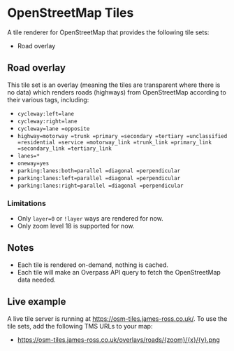 # OpenStreetMap Tiles

A tile renderer for OpenStreetMap that provides the following tile sets:

- Road overlay

## Road overlay

This tile set is an overlay (meaning the tiles are transparent where there is no data) which renders roads (highways) from OpenStreetMap according to their various tags, including:

- `cycleway:left=lane`
- `cycleway:right=lane`
- `cycleway=lane =opposite`
- `highway=motorway =trunk =primary =secondary =tertiary =unclassified =residential =service =motorway_link =trunk_link =primary_link =secondary_link =tertiary_link`
- `lanes=*`
- `oneway=yes`
- `parking:lanes:both=parallel =diagonal =perpendicular`
- `parking:lanes:left=parallel =diagonal =perpendicular`
- `parking:lanes:right=parallel =diagonal =perpendicular`

### Limitations

- Only `layer=0` or `!layer` ways are rendered for now.
- Only zoom level 18 is supported for now.

## Notes

- Each tile is rendered on-demand, nothing is cached.
- Each tile will make an Overpass API query to fetch the OpenStreetMap data needed.

## Live example

A live tile server is running at https://osm-tiles.james-ross.co.uk/. To use the tile sets, add the following TMS URLs to your map:

- https://osm-tiles.james-ross.co.uk/overlays/roads/{zoom}/{x}/{y}.png
